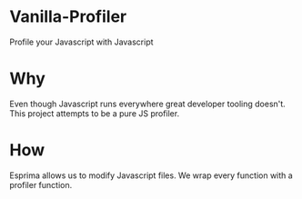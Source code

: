 Vanilla-Profiler
================

Profile your Javascript with Javascript

Why
===

Even though Javascript runs everywhere great developer tooling doesn't. This project attempts to be a pure JS profiler.

How
===

Esprima allows us to modify Javascript files. We wrap every function with a profiler function.
